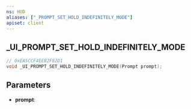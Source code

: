 ```yaml
---
ns: HUD
aliases: ["_PROMPT_SET_HOLD_INDEFINITELY_MODE"]
apiset: client
---
```

## _UI_PROMPT_SET_HOLD_INDEFINITELY_MODE

```c
// 0xEA5CCF4EEB2F82D1
void _UI_PROMPT_SET_HOLD_INDEFINITELY_MODE(Prompt prompt);
```


## Parameters
* **prompt**:



